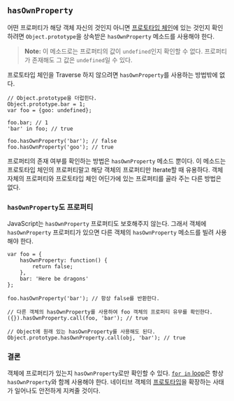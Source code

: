 ## `hasOwnProperty`

어떤 프로퍼티가 해당 객체 자신의 것인지 아니면 [프로토타입 체인](#object.prototype)에 있는 것인지 확인하려면 `Object.prototype`을 상속받은 `hasOwnProperty` 메소드를 사용해야 한다. 

> **Note:** 이 메소드로는 프로퍼티의 값이 `undefined`인지 확인할 수 없다. 프로퍼티가 존재해도 그 값은 `undefined`일 수 있다. 

프로토타입 체인을 Traverse 하지 않으려면 `hasOwnProperty`를 사용하는 방법밖에 없다.

    // Object.prototype을 더럽힌다.
    Object.prototype.bar = 1; 
    var foo = {goo: undefined};
    
    foo.bar; // 1
    'bar' in foo; // true

    foo.hasOwnProperty('bar'); // false
    foo.hasOwnProperty('goo'); // true

프로퍼티의 존재 여부를 확인하는 방법은 `hasOwnProperty` 메소드 뿐이다. 이 메소드는 프로토타입 체인의 프로퍼티말고 해당 객체의 프로퍼티만 Iterate할 때 유용하다. 객체 자체의 프로퍼티와 프로토타입 체인 어딘가에 있는 프로퍼티를 골라 주는 다른 방법은 없다.

### `hasOwnProperty`도 프로퍼티

JavaScript는 `hasOwnProperty` 프로퍼티도 보호해주지 않는다. 그래서 객체에 `hasOwnProperty` 프로퍼티가 있으면 다른 객체의 `hasOwnProperty` 메소드를 빌려 사용해야 한다.

    var foo = {
        hasOwnProperty: function() {
            return false;
        },
        bar: 'Here be dragons'
    };

    foo.hasOwnProperty('bar'); // 항상 false를 반환한다.

    // 다른 객체의 hasOwnProperty를 사용하여 foo 객체의 프로퍼티 유무를 확인한다.
    ({}).hasOwnProperty.call(foo, 'bar'); // true

    // Object에 원래 있는 hasOwnProperty를 사용해도 된다.
    Object.prototype.hasOwnProperty.call(obj, 'bar'); // true


### 결론

객체에 프로퍼티가 있는지 `hasOwnProperty`로만 확인할 수 있다. [`for in` loop](#object.forinloop)은 항상 `hasOwnProperty`와 함께 사용해야 한다. 네이티브 객체의 [프로토타입](#object.prototype)을 확장하는 사태가 일어나도 안전하게 지켜줄 것이다.
